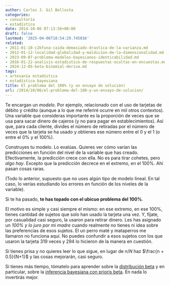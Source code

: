 ```yaml
---
author: Carlos J. Gil Bellosta
categories:
- consultoría
- estadística
date: 2014-10-06 07:13:56+00:00
draft: false
lastmod: '2025-04-06T18:54:29.745016'
related:
- 2011-01-10-c2bfuna-caida-demasiado-drastica-de-la-varianza.md
- 2012-01-12-localidad-globalidad-y-maldicion-de-la-dimensionalidad.md
- 2023-09-07-problema-modelos-bayesianos-identicabilidad.md
- 2016-01-22-analisis-estadistico-de-respuestas-ocultas-en-encuestas.md
- 2024-12-05-beta-binomial-deriva.md
tags:
- artesanía estadística
- estadística bayesiana
title: El problema del 100% (y un ensayo de solución)
url: /2014/10/06/el-problema-del-100-y-un-ensayo-de-solucion/
---
```


Te encargan un _modelo_. Por ejemplo, relacionado con el uso de tarjetas de débito y crédito (aunque a lo que me referiré ocurre en mil otros contextos). Una variable que consideras importante es la proporción de veces que se usa para sacar dinero de cajeros (y no para pagar en establecimientos). Así que, para cada cliente, divides el número de retiradas por el número de veces que la tarjeta se ha usado y obtienes ese número entre el 0 y el 1 (o entre el 0% y el 100%).

Construyes tu modelo. Lo evalúas. Quieres ver cómo varían las predicciones en función del nivel de la variable que has creado. Efectivamente, la predicción crece con ella. No es para tirar cohetes, pero _algo hay_. Excepto que la predicción decrece en el extremo, en el 100%. Ahí pasan cosas raras.

(Todo lo anterior, supuesto que no uses algún tipo de modelo lineal. En tal caso, lo verías estudiando los errores en función de los niveles de la variable).

Si te ha pasado, **te has topado con el ubicuo problema del 100%**.

El motivo es simple y casi siempre el mismo: en ese extremo, en ese 100%, tienes cantidad de sujetos que solo han usado la tarjeta una vez. Y, fíjate, por casualidad casi seguro, la usaron para retirar dinero. Les has asignado un _100% y lo juro por mi madre_ cuando realmente no tienes ni idea sobre las preferencias de esos sujetos. El un perro maté y mataperros me llamaron no funciona aquí. No puedes confundir a esos sujetos con los que usaron la tarjeta 319 veces y 294 lo hicieron de la manera en cuestión.

Si tienes prisa y no quieres leer lo que sigue, en lugar de $n/N$ haz $\frac{n + 0.5}{N+1}$ y las cosas mejorarán, casi seguro.

Si tienes más tiempo, tómatelo para aprender sobre la [distribución beta](http://en.wikipedia.org/wiki/Beta_distribution) y en particular, sobre la [inferencia bayesiana con prioris beta](http://en.wikipedia.org/wiki/Beta_distribution#Bayesian_inference). En nada lo invertirás mejor.